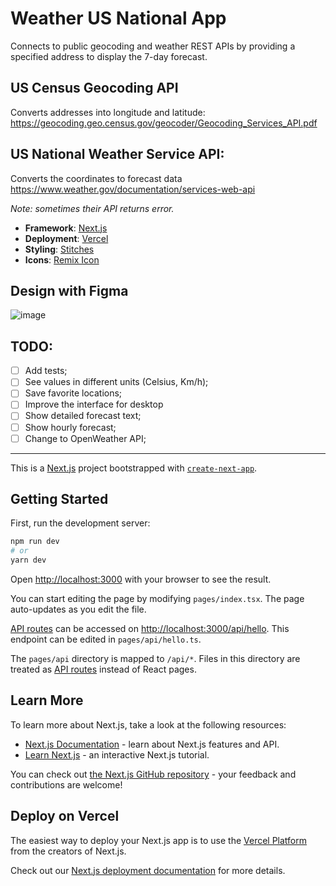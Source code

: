 # Weather US National App

Connects to public geocoding and weather REST APIs by providing a specified address to display the 7-day forecast.

## US Census Geocoding API

Converts addresses into longitude and latitude:
https://geocoding.geo.census.gov/geocoder/Geocoding_Services_API.pdf

## US National Weather Service API:

Converts the coordinates to forecast data
https://www.weather.gov/documentation/services-web-api

_Note: sometimes their API returns error._

- **Framework**: [Next.js](https://nextjs.org/)
- **Deployment**: [Vercel](https://vercel.com)
- **Styling**: [Stitches](https://stitches.dev/)
- **Icons**: [Remix Icon](http://remixicon.com/)

## Design with Figma

![image](https://user-images.githubusercontent.com/14007590/159200158-422b1557-f237-4c01-a603-c8ead299b057.png)

## TODO:

- [ ] Add tests;
- [ ] See values in different units (Celsius, Km/h);
- [ ] Save favorite locations;
- [ ] Improve the interface for desktop
- [ ] Show detailed forecast text;
- [ ] Show hourly forecast;
- [ ] Change to OpenWeather API;

---

This is a [Next.js](https://nextjs.org/) project bootstrapped with [`create-next-app`](https://github.com/vercel/next.js/tree/canary/packages/create-next-app).

## Getting Started

First, run the development server:

```bash
npm run dev
# or
yarn dev
```

Open [http://localhost:3000](http://localhost:3000) with your browser to see the result.

You can start editing the page by modifying `pages/index.tsx`. The page auto-updates as you edit the file.

[API routes](https://nextjs.org/docs/api-routes/introduction) can be accessed on [http://localhost:3000/api/hello](http://localhost:3000/api/hello). This endpoint can be edited in `pages/api/hello.ts`.

The `pages/api` directory is mapped to `/api/*`. Files in this directory are treated as [API routes](https://nextjs.org/docs/api-routes/introduction) instead of React pages.

## Learn More

To learn more about Next.js, take a look at the following resources:

- [Next.js Documentation](https://nextjs.org/docs) - learn about Next.js features and API.
- [Learn Next.js](https://nextjs.org/learn) - an interactive Next.js tutorial.

You can check out [the Next.js GitHub repository](https://github.com/vercel/next.js/) - your feedback and contributions are welcome!

## Deploy on Vercel

The easiest way to deploy your Next.js app is to use the [Vercel Platform](https://vercel.com/new?utm_medium=default-template&filter=next.js&utm_source=create-next-app&utm_campaign=create-next-app-readme) from the creators of Next.js.

Check out our [Next.js deployment documentation](https://nextjs.org/docs/deployment) for more details.
